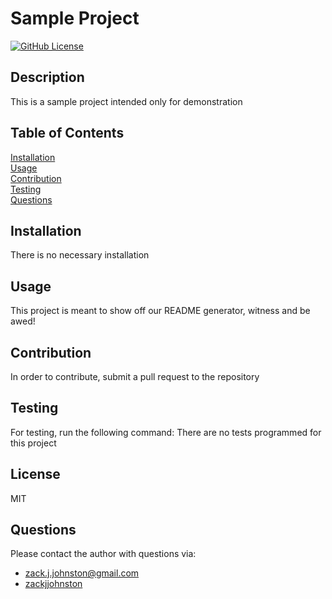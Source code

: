 
# Sample Project
[![GitHub License](https://img.shields.io/badge/license-MIT-green)](License.md)
## Description
This is a sample project intended only for demonstration
## Table of Contents  
[Installation](#installation)  
[Usage](#usage)  
[Contribution](#contribution)  
[Testing](#testing)  
[Questions](#questions)  
## Installation
There is no necessary installation
<br/>
## Usage
This project is meant to show off our README generator, witness and be awed!
<br/>
## Contribution
In order to contribute, submit a pull request to the repository
<br/>
## Testing
For testing, run the following command:
There are no tests programmed for this project
<br/>
## License
MIT 
<br/>
## Questions
Please contact the author with questions via:
* [zack.j.johnston@gmail.com](mailto:zack.j.johnston@gmail.com)
* [zackjjohnston](https://github.com/zackjjohnston)
